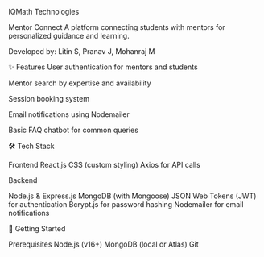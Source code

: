 IQMath Technologies

Mentor Connect
A platform connecting students with mentors for personalized guidance and learning.

Developed by: Litin S, Pranav J, Mohanraj M

✨ Features
User authentication for mentors and students

Mentor search by expertise and availability

Session booking system

Email notifications using Nodemailer

Basic FAQ chatbot for common queries

🛠 Tech Stack

Frontend
React.js
CSS (custom styling)
Axios for API calls

Backend

Node.js & Express.js
MongoDB (with Mongoose)
JSON Web Tokens (JWT) for authentication
Bcrypt.js for password hashing
Nodemailer for email notifications

🚀 Getting Started

Prerequisites
Node.js (v16+)
MongoDB (local or Atlas)
Git
